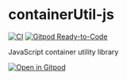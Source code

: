# containerUtil-js
[![CI](https://github.com/BugbearR/containerUtil-js/workflows/CI/badge.svg)](https://github.com/BugbearR/containerUtil-js/actions?query=workflow%3ACI) [![Gitpod Ready-to-Code](https://img.shields.io/badge/Gitpod-ready--to--code-blue?logo=gitpod)](https://gitpod.io/#https://github.com/BugbearR/containerUtil-js)

JavaScript container utility library

[![Open in Gitpod](https://gitpod.io/button/open-in-gitpod.svg)](https://gitpod.io/#https://github.com/BugbearR/containerUtil-js)
